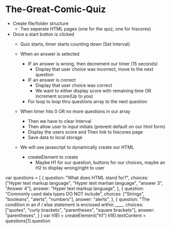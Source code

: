 # The-Great-Comic-Quiz

- Create file/folder structure
    - Two seperate HTML pages (one for the quiz, one for hiscores)
- Once a start button is clicked
    - Quiz starts, timer starts counting down (Set Interval)

    - When an answer is selected
        - IF an answer is wrong, then decrement our timer (15 seconds)
            - Display that user choice was incorrect, move to the next question
        - IF an answer is correct
            - Display that user choice was correct
            - We want to either display score with remaining time OR increment score(Up to you)
        - For loop to loop thru questions array to the next question

    - When timer hits 0 OR no more questions in our array
        - Then we have to clear Interval
        - Then allow user to input initials (prevent default on our html form)
        - Display the users score and Then link to hiscores page
        - Save data to local storage

    - We will use javascript to dynamically create our HTML 
        - createElement to create 
            - Maybe H1 for our question, buttons for our choices, maybe an H2 to display wrong/right to user

var questions = [
    {
        question: "What does HTML stand for?",
        choices: ["Hyper text markup language", "Hyper text martian language", "answer 3", "Answer 4"],
        answer: "Hyper text markup language",
    },
    {
        question: "Commonly used data types DO NOT include",
        choices: ["Strings", "booleans", "alerts", "numbers"],
        answer: "alerts",
    },
    {
        question: "The condition in an if / else statement is enclosed within ____.
        choices: ["quotes", "curly brackets", "parentheses", "square brackets"],
        answer: "parentheses",
    }
]
var h1El = createElement("h1")
h1El.textContent = questions[1].question


